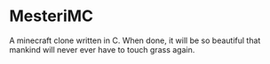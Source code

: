 # MesteriMC
A minecraft clone written in C. When done, it will be so beautiful that mankind will never ever have to touch grass again.
